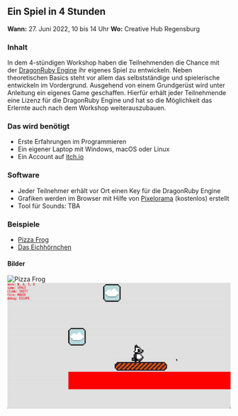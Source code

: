 ## Ein Spiel in 4 Stunden

**Wann:** 27. Juni 2022, 10 bis 14 Uhr
**Wo:** Creative Hub Regensburg

### Inhalt
In dem 4-stündigen Workshop haben die Teilnehmenden die Chance mit der [DragonRuby Engine](https://dragonruby.org/toolkit/game) ihr eigenes Spiel zu entwickeln. Neben theoretischen Basics steht vor allem das selbstständige und spielerische entwickeln im Vordergrund.
Ausgehend von einem Grundgerüst wird unter Anleitung ein eigenes Game geschaffen. Hierfür erhält jeder Teilnehmende eine Lizenz für die DragonRuby Engine und hat so die Möglichkeit das Erlernte auch nach dem Workshop weiterauszubauen.

### Das wird benötigt
- Erste Erfahrungen im Programmieren
- Ein eigener Laptop mit Windows, macOS oder Linux
- Ein Account auf [itch.io](https://itch.io)

### Software
- Jeder Teilnehmer erhält vor Ort einen Key für die DragonRuby Engine
- Grafiken werden im Browser mit Hilfe von [Pixelorama](https://orama-interactive.itch.io/pixelorama) (kostenlos) erstellt
- Tool für Sounds: TBA

### Beispiele
- [Pizza Frog](https://wauwaugirly.itch.io/pizza-frog)
- [Das Eichhörnchen](https://github.com/Lyniat/eichhoernchen-ggj22)

#### Bilder
![Pizza Frog](/screenshots/pizza-frog.gif)
![Platformer](/screenshots/collisions_2.gif)
